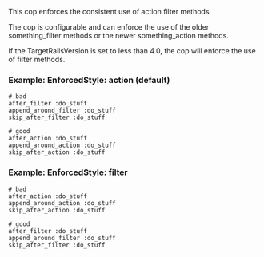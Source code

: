 This cop enforces the consistent use of action filter methods.

The cop is configurable and can enforce the use of the older
something_filter methods or the newer something_action methods.

If the TargetRailsVersion is set to less than 4.0, the cop will enforce
the use of filter methods.

### Example: EnforcedStyle: action (default)
    # bad
    after_filter :do_stuff
    append_around_filter :do_stuff
    skip_after_filter :do_stuff

    # good
    after_action :do_stuff
    append_around_action :do_stuff
    skip_after_action :do_stuff

### Example: EnforcedStyle: filter
    # bad
    after_action :do_stuff
    append_around_action :do_stuff
    skip_after_action :do_stuff

    # good
    after_filter :do_stuff
    append_around_filter :do_stuff
    skip_after_filter :do_stuff